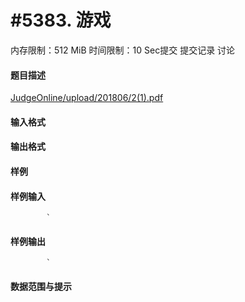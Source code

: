 
# #5383. 游戏
内存限制：512 MiB 时间限制：10 Sec提交 提交记录 讨论
#### 题目描述
[JudgeOnline/upload/201806/2(1).pdf](upload/201806/2(1).pdf)

#### 输入格式

#### 输出格式

#### 样例

#### 样例输入

			`
#### 样例输出

			`
#### 数据范围与提示

